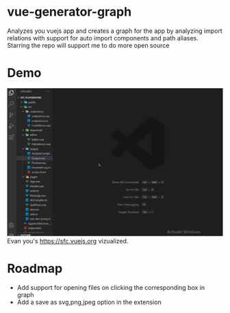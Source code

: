 # vue-generator-graph
Analyzes you vuejs app and creates a graph for the app by analyzing import relations with support for auto import components and path aliases. 
<br/>
Starring the repo will support me to do more open source

# Demo
![Feature](https://github.com/Borrus-sudo/vue-generator-graph/blob/master/gifs/Example1.gif)
Evan you's https://sfc.vuejs.org vizualized.
# Roadmap 
- Add support for opening files on clicking the corresponding box in graph
- Add a save as svg,png,jpeg option in the extension
